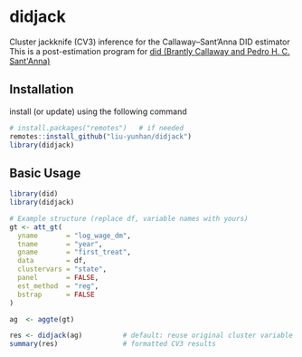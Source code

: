 # didjack
Cluster jackknife (CV3) inference for the Callaway–Sant’Anna DID estimator  <br>
This is a post-estimation program for [did (Brantly Callaway and Pedro H. C. Sant'Anna)
](https://bcallaway11.github.io/did/index.html)
## Installation 
install (or update) using the following command

```r
# install.packages("remotes")   # if needed
remotes::install_github("liu-yunhan/didjack")
library(didjack)
```

## Basic Usage
```r
library(did)
library(didjack)

# Example structure (replace df, variable names with yours)
gt <- att_gt(
  yname       = "log_wage_dm",
  tname       = "year",
  gname       = "first_treat",
  data        = df,
  clustervars = "state",
  panel       = FALSE,
  est_method  = "reg",
  bstrap      = FALSE
)

ag  <- aggte(gt)

res <- didjack(ag)          # default: reuse original cluster variable and confidence level = 0.95
summary(res)                # formatted CV3 results
```
